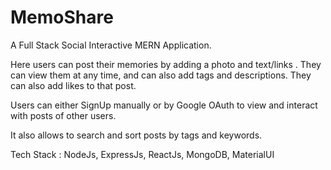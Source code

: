 # MemoShare

A Full Stack Social Interactive MERN Application.

Here users can post their memories by adding a photo and text/links . They can view them at any time, and can also add tags and descriptions. They can also add likes to that post.

Users can either SignUp manually or by Google OAuth to view and interact with posts of other users.

It also allows to search and sort posts by tags and keywords.

Tech Stack : NodeJs, ExpressJs, ReactJs, MongoDB, MaterialUI
